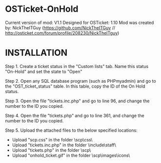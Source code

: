 # OSTicket-OnHold
Current version of mod: V1.1
Designed for OSTicket: 1.10
Mod was created by: NickTheITGuy
(https://github.com/NickTheITGuy // http://osticket.com/forum/profile/208230/NickTheITguy)

# INSTALLATION

Step 1. 
Create a ticket status in the "Custom lists" tab.
Name this status "On-Hold" and set the state to "Open"

Step 2. 
Open any SQL database program (such as PHPmyadmin) and go to the "OST_ticket_status" table.
In this table, copy the ID of the On Hold status.

Step 3. 
Open the file "tickets.inc.php"
and go to line 96, and change the number to the ID you copied.

Step 4. 
Open the file "tickets.php"
and go to line 361, and change the number to the ID you copied.

Step 5. Upload the attached files to the below specified locations:
- Upload "scp.css" in the folder \scp\css\
- Upload "tickets.inc.php" in the folder \include\staff\
- Upload "tickets.php" in the folder \scp\
- Upload "onhold_ticket.gif" in the folder \scp\images\icons\

